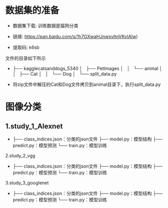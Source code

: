 # 数据集的准备

- 数据集下载: 训练数据是猫狗分类

- 链接: https://pan.baidu.com/s/1h7GXwaHJnwxvltnVKvIAlw)

- 提取码: k6sb

文件的目录如下所示

* ├── kagglecatsanddogs_5340
  │   ├── PetImages
  │   │   └── animal
  │   │       ├── Cat
  │   │       └── Dog
  │   └── split_data.py
- 将zip文件中解压的Cat和Dog文件拷贝到animal目录下，执行split_data.py

# 图像分类

## 1.study_1_Alexnet

* ├── class_indices.json：分类的json文件
  ├── model.py：模型结构
  ├── predict.py：模型预测
  └── train.py：模型训练

2.study_2_vgg

- ├── class_indices.json：分类的json文件
  ├── model.py：模型结构
  ├── predict.py：模型预测
  └── train.py：模型训练

3.study_3_googlenet

- ├── class_indices.json：分类的json文件
  ├── model.py：模型结构
  ├── predict.py：模型预测
  └── train.py：模型训练

   

## 
